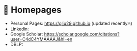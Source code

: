 # 📎 Homepages
- Personal Pages: https://gliu29.github.io (updated recently🔥)
- Linkedin: 
- Google Scholar: https://scholar.google.com/citations?user=C4dC4YMAAAAJ&hl=en
- DBLP: 